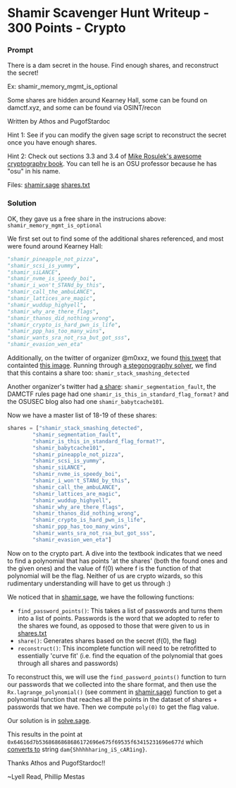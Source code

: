 # Shamir Scavenger Hunt Writeup - 300 Points - Crypto

### Prompt

There is a dam secret in the house. Find enough shares, and reconstruct the secret!

Ex: shamir_memory_mgmt_is_optional

Some shares are hidden around Kearney Hall, some can be found on damctf.xyz, and some can be found via OSINT/recon

Written by Athos and PugofStardoc

Hint 1: See if you can modify the given sage script to reconstruct the secret once you have enough shares.

Hint 2: Check out sections 3.3 and 3.4 of [Mike Rosulek's awesome cryptography book](https://web.engr.oregonstate.edu/~rosulekm/crypto/chap3.pdf). You can tell he is an OSU professor because he has "osu" in his name.

Files: [shamir.sage](2020-damctf/shamir-scavenger-hunt-300/shamir.sage) [shares.txt](2020-damctf/shamir-scavenger-hunt-300/shares.txt)

### Solution

OK, they gave us a free share in the instrucions above: `shamir_memory_mgmt_is_optional`

We first set out to find some of the additional shares referenced, and most were found around Kearney Hall:

```python
"shamir_pineapple_not_pizza",
"shamir_scsi_is_yummy",
"shamir_siLANCE",
"shamir_nvme_is_speedy_boi",
"shamir_i_won't_STANd_by_this",
"shamir_call_the_ambuLANCE",
"shamir_lattices_are_magic",
"shamir_wuddup_highyell",
"shamir_why_are_there_flags",
"shamir_thanos_did_nothing_wrong",
"shamir_crypto_is_hard_pwn_is_life",
"shamir_ppp_has_too_many_wins",
"shamir_wants_sra_not_rsa_but_got_sss",
"shamir_evasion_wen_eta"
```

Additionally, on the twitter of organizer @m0xxz, we found [this tweet](https://twitter.com/m0xxz/status/1231287261112627200?s=20) that containted [this image](2020-damctf/shamir-scavenger-hunt-300/m0x-twitter-image.jpeg). Running through [a stegonography solver](https://futureboy.us/stegano/decinput.html), we find that this contains a share too: `shamir_stack_smashing_detected`

Another organizer's twitter had [a share](https://twitter.com/captainGeech42/status/1231284633788010496): `shamir_segmentation_fault`, the DAMCTF rules page had one `shamir_is_this_in_standard_flag_format?` and the OSUSEC blog also had one `shamir_babytcache101`. 

Now we have a master list of 18-19 of these shares:

```python
shares = ["shamir_stack_smashing_detected",
        "shamir_segmentation_fault",
        "shamir_is_this_in_standard_flag_format?",
        "shamir_babytcache101",
        "shamir_pineapple_not_pizza",
        "shamir_scsi_is_yummy",
        "shamir_siLANCE",
        "shamir_nvme_is_speedy_boi",
        "shamir_i_won't_STANd_by_this",
        "shamir_call_the_ambuLANCE",
        "shamir_lattices_are_magic",
        "shamir_wuddup_highyell",
        "shamir_why_are_there_flags",
        "shamir_thanos_did_nothing_wrong",
        "shamir_crypto_is_hard_pwn_is_life",
        "shamir_ppp_has_too_many_wins",
        "shamir_wants_sra_not_rsa_but_got_sss",
        "shamir_evasion_wen_eta"]
```

Now on to the crypto part. A dive into the textbook indicates that we need to find a polynomial that has points 'at the shares' (both the found ones and the given ones) and the value of f(0) where f is the function of that polynomial will be the flag. Neither of us are crypto wizards, so this rudimentary understanding will have to get us through :)

We noticed that in [shamir.sage](2020-damctf/shamir-scavenger-hunt-300/shamir.sage), we have the following functions:

 - `find_password_points()`: This takes a list of passwords and turns them into a list of points. Passwords is the word that we adopted to refer to the shares we found, as opposed to those that were given to us in [shares.txt](2020-damctf/shamir-scavenger-hunt-300/shares.txt)
 - `share()`: Generates shares based on the secret (f(0), the flag)
 - `reconstruct()`: This incomplete function will need to be retrofitted to essentially 'curve fit' (i.e. find the equation of the polynomial that goes through all shares and passwords)

To reconstruct this, we will use the `find_password_points()` function to turn our passwords that we collected into the share format, and then use the `Rx.lagrange_polynomial()` (see comment in [shamir.sage](2020-damctf/shamir-scavenger-hunt-300/shamir.sage)) function to get a polynomial function that reaches all the points in the dataset of shares + passwords that we have. Then we compute `poly(0)` to get the flag value. 

Our solution is in [solve.sage](2020-damctf/shamir-scavenger-hunt-300/solve.sage).

This results in the point at `0x64616d7b5368686868686172696e675f69535f63415231696e677d` which [converts to](http://string-functions.com/hex-string.aspx) string `dam{Shhhhharing_iS_cAR1ing}`. 

Thanks Athos and PugofStardoc!!

~Lyell Read, Phillip Mestas
